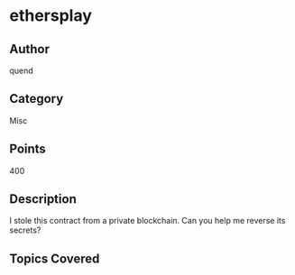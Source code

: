 # ethersplay
## Author
quend
## Category
Misc
## Points
400
## Description
I stole this contract from a private blockchain. Can you help me reverse its secrets?
## Topics Covered

